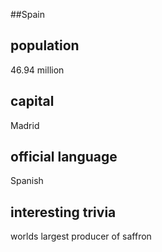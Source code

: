 ##Spain
## population
46.94 million

## capital
Madrid
 
## official language
Spanish

## interesting trivia
worlds largest producer of saffron


